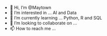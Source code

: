 - 👋 Hi, I’m @Maytown
- 👀 I’m interested in ... AI and Data
- 🌱 I’m currently learning ... Python, R and SQL
- 💞️ I’m looking to collaborate on ...
- 📫 How to reach me ...
